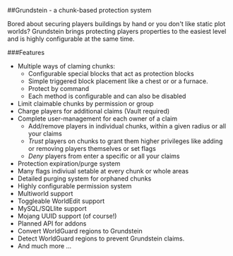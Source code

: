##Grundstein - a chunk-based protection system

Bored about securing players buildings by hand or you don't like static plot worlds?
Grundstein brings protecting players properties to the easiest level and is highly configurable at the same time.


###Features
- Multiple ways of claming chunks:
  - Configurable special blocks that act as protection blocks
  - Simple triggered block placement like a chest or or a furnace.
  - Protect by command
  - Each method is configurable and can also be disabled
- Limit claimable chunks by permission or group
- Charge players for additional claims (Vault required)
- Complete user-management for each owner of a claim
  - Add/remove players in individual chunks, within a given radius or all your claims
  - *Trust* players on chunks to grant them higher privileges like adding or removing players themselves or set flags
  - *Deny* players from enter a specific or all your claims
- Protection expiration/purge system
- Many flags indiviual setable at every chunk or whole areas
- Detailed purging system for orphaned chunks
- Highly configurable permission system
- Multiworld support
- Toggleable WorldEdit support
- MySQL/SQLlite support
- Mojang UUID support (of course!)
- Planned API for addons
- Convert WorldGuard regions to Grundstein
- Detect WorldGuard regions to prevent Grundstein claims.
- And much more ...
